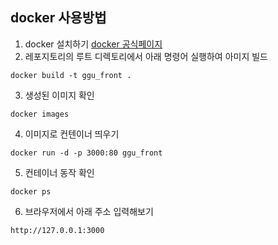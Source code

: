 ## docker 사용방법

1. docker 설치하기
   [docker 공식페이지](https://www.docker.com/products/docker-desktop/)
2. 레포지토리의 루트 디렉토리에서 아래 명령어 실행하여 아미지 빌드

```
docker build -t ggu_front .
```

3. 생성된 이미지 확인

```
docker images
```

4. 이미지로 컨텐이너 띄우기

```
docker run -d -p 3000:80 ggu_front
```

5. 컨테이너 동작 확인

```
docker ps
```

6. 브라우저에서 아래 주소 입력해보기

```
http://127.0.0.1:3000
```

